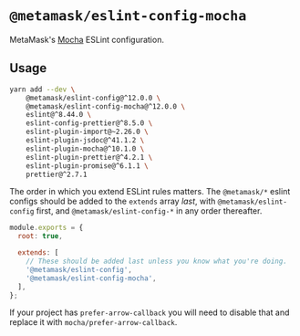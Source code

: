 # `@metamask/eslint-config-mocha`

MetaMask's [Mocha](https://mochajs.org/) ESLint configuration.

## Usage

```bash
yarn add --dev \
    @metamask/eslint-config@^12.0.0 \
    @metamask/eslint-config-mocha@^12.0.0 \
    eslint@^8.44.0 \
    eslint-config-prettier@^8.5.0 \
    eslint-plugin-import@~2.26.0 \
    eslint-plugin-jsdoc@^41.1.2 \
    eslint-plugin-mocha@^10.1.0 \
    eslint-plugin-prettier@^4.2.1 \
    eslint-plugin-promise@^6.1.1 \
    prettier@^2.7.1
```

The order in which you extend ESLint rules matters.
The `@metamask/*` eslint configs should be added to the `extends` array _last_,
with `@metamask/eslint-config` first, and `@metamask/eslint-config-*` in any
order thereafter.

```js
module.exports = {
  root: true,

  extends: [
    // These should be added last unless you know what you're doing.
    '@metamask/eslint-config',
    '@metamask/eslint-config-mocha',
  ],
};
```

If your project has `prefer-arrow-callback` you will need to disable that and replace it with `mocha/prefer-arrow-callback`.
